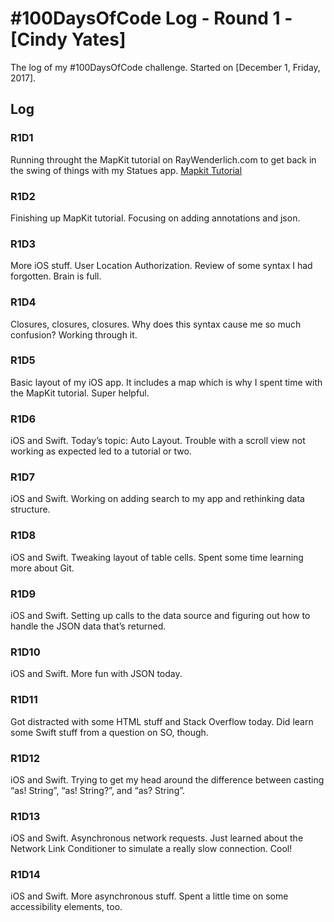 # #100DaysOfCode Log - Round 1 - [Cindy Yates]

The log of my #100DaysOfCode challenge. Started on [December 1, Friday, 2017].

## Log

### R1D1 
Running throught the MapKit tutorial on RayWenderlich.com to get back in the swing of things with my Statues app. <a href="https://www.raywenderlich.com/160517/mapkit-tutorial-getting-started">Mapkit Tutorial</a>

### R1D2
Finishing up MapKit tutorial. Focusing on adding annotations and json.

### R1D3
More iOS stuff. User Location Authorization. Review of some syntax I had forgotten. Brain is full.

### R1D4
Closures, closures, closures. Why does this syntax cause me so much confusion? Working through it.

### R1D5
Basic layout of my iOS app. It includes a map which is why I spent time with the MapKit tutorial. Super helpful.

### R1D6
iOS and Swift. Today’s topic: Auto Layout. Trouble with a scroll view not working as expected led to a tutorial or two.

### R1D7
iOS and Swift. Working on adding search to my app and rethinking data structure.

### R1D8
iOS and Swift. Tweaking layout of table cells. Spent some time learning more about Git.

### R1D9
iOS and Swift. Setting up calls to the data source and figuring out how to handle the JSON data that’s returned.

### R1D10
iOS and Swift. More fun with JSON today.

### R1D11
Got distracted with some HTML stuff and Stack Overflow today. Did learn some Swift stuff from a question on SO, though.

### R1D12
iOS and Swift. Trying to get my head around the difference between casting “as! String”, “as! String?”, and “as? String”.

### R1D13
iOS and Swift. Asynchronous network requests. Just learned about the Network Link Conditioner to simulate a really slow connection. Cool!

### R1D14
iOS and Swift. More asynchronous stuff. Spent a little time on some accessibility elements, too.
